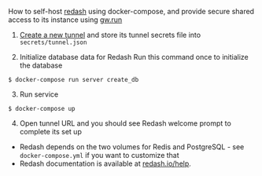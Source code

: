 How to self-host [redash](https://redash.io) using docker-compose, and provide secure shared access to its instance using [gw.run](https://gw.run)

1. [Create a new tunnel](https://gw.run/admin) and store its tunnel secrets file into `secrets/tunnel.json`

2. Initialize database data for Redash
Run this command once to initialize the database
```
$ docker-compose run server create_db
```

3. Run service
```
$ docker-compose up
```

4. Open tunnel URL and you should see Redash welcome prompt to complete its set up

- Redash depends on the two volumes for Redis and PostgreSQL - see `docker-compose.yml` if you want to customize that
- Redash documentation is available at [redash.io/help](https://redash.io/help).
